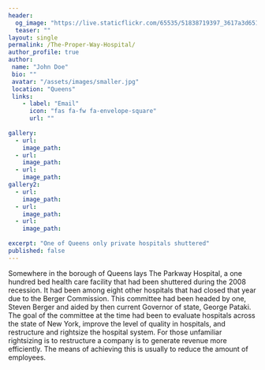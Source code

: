 ```yaml
---
header:
  og_image: "https://live.staticflickr.com/65535/51838719397_3617a3d651_o.jpg"
  teaser: ""
layout: single
permalink: /The-Proper-Way-Hospital/
author_profile: true
author: 
 name: "John Doe"
 bio: ""
 avatar: "/assets/images/smaller.jpg"
 location: "Queens"  
 links:
    - label: "Email"
      icon: "fas fa-fw fa-envelope-square"
      url: ""
    
gallery:
  - url:  
    image_path: 
  - url:  
    image_path: 
  - url:  
    image_path: 
gallery2:
  - url:  
    image_path: 
  - url:  
    image_path: 
  - url:  
    image_path: 
      
excerpt: "One of Queens only private hospitals shuttered"       
published: false
---
```


Somewhere in the borough of Queens lays The Parkway Hospital, a one hundred bed health care facility that had been shuttered during the 2008 recession. It had been among eight other hospitals that had closed that year due to the Berger Commission. This committee had been headed by one, Steven Berger and aided by then current Governor of state, George Pataki. The goal of the committee at the time had been to evaluate hospitals across the state of New York, improve the level of quality in hospitals, and restructure and rightsize the hospital system. For those unfamiliar rightsizing is to restructure a company is to generate revenue more efficiently. The means of achieving this is usually to reduce the amount of employees.
